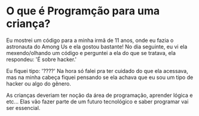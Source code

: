 # O que é Programção para uma criança?

Eu mostrei um código para a minha irmã de 11 anos, onde eu fazia o astronauta do Among Us e ela gostou bastante! No dia seguinte, eu vi ela mexendo/olhando um código e perguntei a ela do que se tratava, ela respondeu: 'É sobre hacker.'

Eu fiquei tipo: '????'
Na hora só falei pra ter cuidado do que ela acessava, mas na minha cabeça fiquei pensando se ela achava que eu sou um tipo de hacker ou algo do gênero. 

As crianças deveriam ter noção da área de programação, aprender lógica e etc... Elas vão fazer parte de um futuro tecnológico e saber programar vai ser essencial.